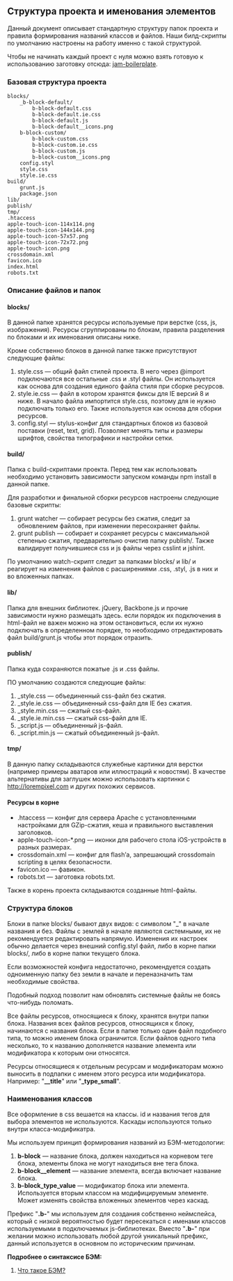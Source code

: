 <h2>Структура проекта и именования элементов</h2>

<p>Данный документ описывает стандартную структуру папок проекта и правила формирования названий классов и файлов. Наши билд-скрипты по умолчанию настроены на работу именно с такой структурой.</p>

<p>Чтобы не начинать каждый проект с нуля можно взять готовую к использованию заготовку отсюда: <a href="https://github.com/jetstyle/jam-boilerplate">jam-boilerplate</a>.</p>

<h3>Базовая структура проекта</h3>

<pre><code>blocks/
    _b-block-default/
        b-block-default.css
        b-block-default.ie.css
        b-block-default.js
        b-block-default__icons.png
    b-block-custom/
        b-block-custom.css
        b-block-custom.ie.css
        b-block-custom.js
        b-block-custom__icons.png
    config.styl
    style.css
    style.ie.css
build/
    grunt.js
    package.json
lib/
publish/
tmp/
.htaccess
apple-touch-icon-114x114.png
apple-touch-icon-144x144.png
apple-touch-icon-57x57.png
apple-touch-icon-72x72.png
apple-touch-icon.png
crossdomain.xml
favicon.ico
index.html
robots.txt
</code></pre>

<h3 id="_">Описание файлов и папок</h3>

<h4 id="blocks_">blocks/</h4>

<p>В данной папке хранятся ресурсы используемые при верстке (css, js, изображения). Ресурсы сгруппированы по блокам, правила разделения по блоками и их именования описаны ниже.</p>

<p>Кроме собственно блоков в данной папке также присутствуют следующие файлы:</p>

<ol>
<li>style.css — общий файл стилей проекта. В него через @import подключаются все остальные .css и .styl файлы. Он используется как основа для создания единого файла стиля при сборке ресурсов.</li>
<li>style.ie.css — файл в котором хранятся фиксы для IE версий 8 и ниже. В начало файла импортится style.css, поэтому для ie нужно подключать только его. Также используется как основа для сборки ресурсов.</li>
<li>config.styl — stylus-конфиг для стандартных блоков из базовой поставки (reset, text, grid). Позволяет менять типы и размеры шрифтов, свойства типографики и настройки сетки.</li>
</ol>

<h4 id="build_">build/</h4>

<p>Папка с build-скриптами проекта. Перед тем как использовать необходимо установить зависимости запуском команды npm install в данной папке.</p>

<p>Для разработки и финальной сборки ресурсов настроены следующие базовые скрипты:</p>

<ol>
<li>grunt watcher — собирает ресурсы без сжатия, следит за обновлением файлов, при изменении пересохраняет файлы.</li>
<li>grunt publish — собирает и сохраняет ресурсы с максимальной степенью сжатия, предварительно очистив папку publish/. Также валидирует получившиеся css и js файлы через csslint и jshint.</li>
</ol>

<p>По умолчанию watch-скрипт следит за папками blocks/ и lib/ и реагирует на изменения файлов с расширениями .css, .styl, .js в них и во вложенных папках.</p>

<h4 id="lib_">lib/</h4>

<p>Папка для внешних библиотек. jQuery, Backbone.js и прочие зависимости нужно размещать здесь. если порядок их подключения в html-файл не важен можно на этом остановиться, если их нужно подключать в определенном порядке, то необходимо отредактировать файл build/grunt.js чтобы этот порядок отразить.</p>

<h4 id="publish_">publish/</h4>

<p>Папка куда сохраняются пожатые .js и .css файлы.</p>

<p>ПО умолчанию создаются следующие файлы:</p>

<ol>
<li>_style.css — объединенный css-файл без сжатия.</li>
<li>_style.ie.css — объединенный css-файл для IE без сжатия.</li>
<li>_style.min.css — сжатый css-файл.</li>
<li>_style.ie.min.css — сжатый css-файл для IE.</li>
<li>_script.js — объединенный js-файл.</li>
<li>_script.min.js — сжатый объединенный js-файл.</li>
</ol>

<h4 id="tmp_">tmp/</h4>

<p>В данную папку складываются служебные картинки для верстки (например примеры аватаров или иллюстраций к новостям). В качестве альтернативы для заглушек можно использовать картинки с <a href="http://lorempixel.com">http://lorempixel.com</a> и других похожих сервисов.</p>

<h4 id="_">Ресурсы в корне</h4>

<ul>
<li>.htaccess — конфиг для сервера Apache с установленными настройками для GZip-сжатия, кеша и правильного выставления заголовков.</li>
<li>apple-touch-icon-*.png — иконки для рабочего стола iOS-устройств в разных размерах.</li>
<li>crossdomain.xml — конфиг для flash&#8217;а, запрешающий crossdomain scripting в целях безопасности.</li>
<li>favicon.ico — фавикон.</li>
<li>robots.txt — заготовка robots.txt.</li>
</ul>

<p>Также в корень проекта складываются созданные html-файлы.</p>

<h3 id="_">Структура блоков</h3>

<p>Блоки в папке blocks/ бывают двух видов: с символом "_" в начале названия и без. Файлы с землей в начале являются системными, их не рекомендуется редактировать напрямую. Изменения их настроек обычно делается через внешний config.styl файл, либо в корне папки blocks/, либо в корне папки текущего блока.</p>

<p>Если возможностей конфига недостаточно, рекомендуется создать одноименную папку без земли в начале и переназначить там необходимые свойства. </p>

<p>Подобный подход позволит нам обновлять системные файлы не боясь что-нибудь поломать.</p>

<p>Все файлы ресурсов, относящиеся к блоку, хранятся внутри папки блока. Названия всех файлов ресурсов, относящихся к блоку, начинаются с названия блока. Если в папке только один файл подобного типа, то можно именем блока ограничится. Если файлов одного типа несколько, то к названию дополняется название элемента или модификатора к которым они относятся.</p>

<p>Ресурсы относящиеся к отдельным ресурсам и модификаторам можно выносить в подпапки с именем этого ресурса или модификатора. Например: "<strong>__title</strong>" или "<strong>_type_small</strong>".</p>

<h3 id="_">Наименования классов</h3>

<p>Все оформление в css вешается на классы. id и названия тегов для выбора элементов не используются. Каскады используются только внутри класса-модификатра.</p>

<p>Мы используем принцип формирования названий из БЭМ-методологии:</p>

<ol>
<li><strong>b-block</strong> — название блока, должен находиться на корневом теге блока, элементы блока не могут находиться вне тега блока.</li>
<li><strong>b-block__element</strong> — название элемента, всегда включает название блока.</li>
<li><strong>b-block_type_value</strong> — модификатор блока или элемента. Используется вторым классом на модифицируемым элементе. Может изменять свойства вложенных элементов через каскад.</li>
</ol>

<p>Префикс "<strong>.b-</strong>" мы используем для создания собственно неймспейса, который с низкой вероятностью будет пересекаться с именами классов используемыми в подключаемых js-библиотеках. Вместо "<strong>.b-</strong>" при желании можно использовать любой другой уникальный префикс, данный используется в основном по историческим причинам.</p>


<p><strong>Подробнее о синтаксисе БЭМ:</strong></p>

<ol>
    <li><a href="http://bem.github.com/bem-method/pages/beginning/beginning.ru.html">Что такое БЭМ?</a></li>
</ol>
